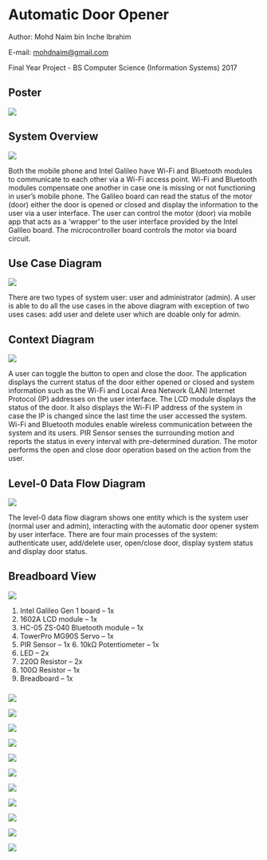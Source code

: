 # Automatic Door Opener

Author: Mohd Naim bin Inche Ibrahim

E-mail: mohdnaim@gmail.com

Final Year Project - BS Computer Science (Information Systems) 2017

## Poster
![](/images/poster.png)

## System Overview
![](/images/systemoverview.png)

Both the mobile phone and Intel Galileo have Wi-Fi and Bluetooth modules to communicate to each other via a Wi-Fi access point. Wi-Fi and Bluetooth modules compensate one another in case one is missing or not functioning in user’s mobile phone. The Galileo board can read the status of the motor (door) either the door is opened or closed and display the information to the user via a user interface. The user can control the motor (door) via mobile app that acts as a ‘wrapper’ to the user interface provided by the Intel Galileo board. The microcontroller board controls the motor via board circuit.

## Use Case Diagram
![](/images/usecasediagram.png)

There are two types of system user: user and administrator (admin). A user is able to do all the use cases in the above diagram with exception of two uses cases: add user and delete user which are doable only for admin.

## Context Diagram
![](/images/context-diagram.png)

A user can toggle the button to open and close the door. The application displays the current status of the door either opened or closed and system information such as the Wi-Fi and Local Area Network (LAN) Internet Protocol (IP) addresses on the user interface. The LCD module displays the status of the door. It also displays the Wi-Fi IP address of the system in case the IP is changed since the last time the user accessed the system. 
Wi-Fi and Bluetooth modules enable wireless communication between the system and its users. PIR Sensor senses the surrounding motion and reports the status in every interval with pre-determined duration. The motor performs the open and close door operation based on the action from the user. 

## Level-0 Data Flow Diagram
![](/images/level0dataflowdiagram.png)

The level-0 data flow diagram shows one entity which is the system user (normal user and admin), interacting with the automatic door opener system by user interface. There are four main processes of the system: authenticate user, add/delete user, open/close door, display system status and display door status. 

## Breadboard View

![](/images/breadboardview.png)
1.	Intel Galileo Gen 1 board – 1x
2.	1602A LCD module – 1x
3.	HC-05 ZS-040 Bluetooth module – 1x
4.	TowerPro MG90S Servo – 1x
5.	PIR Sensor – 1x	6.	10kΩ Potentiometer – 1x
7.	LED – 2x
8.	220Ω Resistor – 2x
9.	100Ω Resistor – 1x
10.	Breadboard – 1x

### 
![](/images/ss-1.png)

![](/images/ss-2.png)

![](/images/ss-3.png)

![](/images/ss-4.png)

![](/images/ss-5.png)

![](/images/ss-6.png)

![](/images/ss-7.png)

![](/images/ss-8.png)

![](/images/ss-9.png)

![](/images/ss-10.png)

![](/images/ss-11.png)
